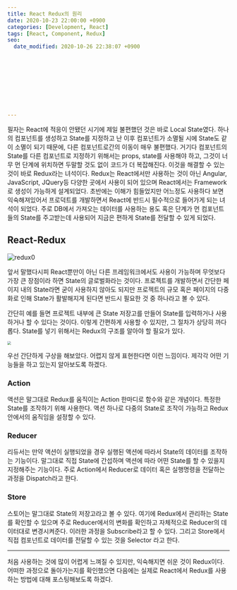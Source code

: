 ```yaml
---
title: React Redux의 원리
date: 2020-10-23 22:00:00 +0900
categories: [Development, React]
tags: [React, Component, Redux]
seo:
  date_modified: 2020-10-26 22:38:07 +0900










---
```


필자는 React에 적응이 안됐던 시기에 제일 불편했던 것은 바로 Local State였다. 하나의 컴포넌트를 생성하고 State를 지정하고 난 이후 컴포넌트가 소멸될 시에 State도 같이 소멸이 되기 때문에, 다른 컴포넌트로간의 이동이 매우 불편했다. 거기다 컴포넌트의 State를 다른 컴포넌트로 지정하기 위해서는 props, state를 사용해야 하고, 그것이 너무 먼 단계에 위치하면 두말할 것도 없이 코드가 더 복잡해진다. 이것을 해결할 수 있는 것이 바로 Redux라는 녀석이다. Redux는 React에서만 사용하는 것이 아닌 Angular, JavaScript, JQuery등 다양한 곳에서 사용이 되어 있으며 React에서는 Framework로 생성이 가능하게 설계되었다. 초반에는 이해가 힘들었지만 어느정도 사용하다 보면 익숙해져있어서 프로덕트를 개발하면서 React에 반드시 필수적으로 들어가게 되는 녀석이 되었다. 주로 DB에서 가져오는 데이터를 사용하는 용도 혹은 단계가 먼 컴포넌트들의 State를 주고받는데 사용되어 지금은 편하게 State를 전달할 수 있게 되었다. 

## React-Redux

![redux0](../../assets/img/2020_10_23_react_redux/redux0.png)

앞서 말했다시피 React뿐만이 아닌 다른 프레임워크에서도 사용이 가능하며 무엇보다 가장 큰 장점이라 하면 State의 글로벌화라는 것이다. 프로젝트를 개발하면서 간단한 페이지 내의 State라면 굳이 사용하지 않아도 되지만 프로젝트의 규모 혹은 페이지의 다중화로 인해 State가 활발해지게 된다면 반드시 필요한 것 중 하나라고 볼 수 있다. 

간단히 예를 들면 프로젝트 내부에 큰 State 저장고를 만들어 State를 입력하거나 사용하거나 할 수 있다는 것이다. 이렇게 간편하게 사용할 수 있지만, 그 절차가 상당히 까다롭다. State를 넣기 위해서는 Redux의 구조를 알아야 할 필요가 있다.

<img src="../../assets/img/2020_10_23_react_redux/redux1.png" style="zoom:50%;" />

우선 간단하게 구상을 해보았다. 어렵지 않게 표현한다면 이런 느낌이다. 제각각 어떤 기능들을 하고 있는지 알아보도록 하겠다.

### Action

액션은 말그대로 Redux를 움직이는 Action 한마디로 함수와 같은 개념이다. 특정한 State를 조작하기 위해 사용한다. 액션 하나로 다중의 State로 조작이 가능하고 Redux 안에서의 움직임을 설정할 수 있다. 

### Reducer

리듀서는 만약 액션이 실행되었을 경우 실행된 액션에 따라서 State의 데이터를 조작하는 기능이다. 말그대로 직접 State에 간섭하며 액션에 따라 어떤 State를 할 수 있을지 지정해주는 기능이다. 주로 Action에서 Reducer로 데이터 혹은 실행명령을 전달하는 과정을 Dispatch라고 한다.

### Store

스토어는 말그대로 State의 저장고라고 볼 수 있다. 여기에 Redux에서 관리하는 State를 확인할 수 있으며 주로 Reducer에서의 변화를 확인하고 자체적으로 Reducer의 데이터대로 변경시켜준다. 이러한 과정을 Subscribe라고 할 수 있다. 그리고 Store에서 직접 컴포넌트로 데이터를 전달할 수 있는 것을 Selector 라고 한다.

-----

처음 사용하는 것에 많이 어렵게 느껴질 수 있지만, 익숙해지면 쉬운 것이 Redux이다. 어떠한 과정으로 돌아가는지를 확인했으면 다음에는 실제로 React에서 Redux를 사용하는 방법에 대해 포스팅해보도록 하겠다. 